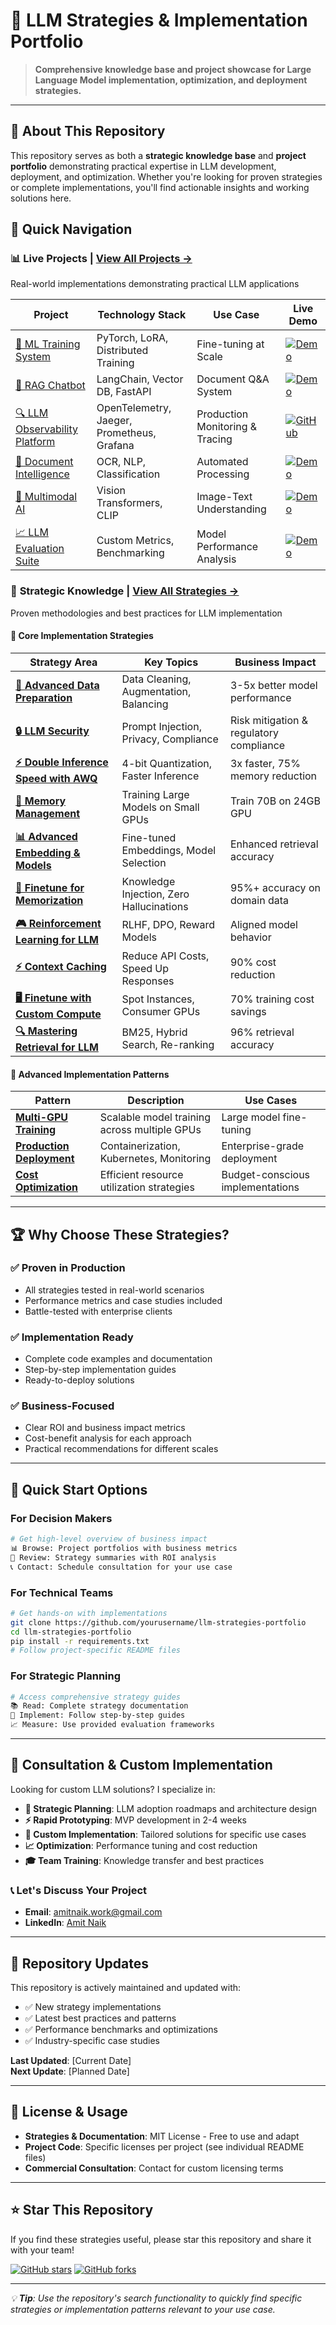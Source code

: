 # 🚀 LLM Strategies & Implementation Portfolio

> **Comprehensive knowledge base and project showcase for Large Language Model implementation, optimization, and deployment strategies.**

---

## 👋 About This Repository

This repository serves as both a **strategic knowledge base** and **project portfolio** demonstrating practical expertise in LLM development, deployment, and optimization. Whether you're looking for proven strategies or complete implementations, you'll find actionable insights and working solutions here.

## 🎯 Quick Navigation

### 📊 **Live Projects** | [View All Projects →](./projects/)
Real-world implementations demonstrating practical LLM applications

| Project | Technology Stack | Use Case | Live Demo |
|---------|-----------------|----------|-----------|
| [🤖 ML Training System](./projects/ml-training-system/) | PyTorch, LoRA, Distributed Training | Fine-tuning at Scale | [![Demo](https://img.shields.io/badge/Demo-Live-green)](demo-link) |
| [💬 RAG Chatbot](./projects/rag-chatbot/) | LangChain, Vector DB, FastAPI | Document Q&A System | [![Demo](https://img.shields.io/badge/Demo-Live-green)](demo-link) |
| [🔍 LLM Observability Platform](./projects/LLM_obervebility/) | OpenTelemetry, Jaeger, Prometheus, Grafana | Production Monitoring & Tracing | [![GitHub](https://img.shields.io/badge/GitHub-Live-blue)](https://github.com/AmitNaikRepository/LLM-Observability-Platform) |
| [📄 Document Intelligence](./projects/document-ai/) | OCR, NLP, Classification | Automated Processing | [![Demo](https://img.shields.io/badge/Demo-Live-green)](demo-link) |
| [🎨 Multimodal AI](./projects/multimodal-ai/) | Vision Transformers, CLIP | Image-Text Understanding | [![Demo](https://img.shields.io/badge/Demo-Live-green)](demo-link) |
| [📈 LLM Evaluation Suite](./projects/llm-evaluation/) | Custom Metrics, Benchmarking | Model Performance Analysis | [![Demo](https://img.shields.io/badge/Demo-Live-green)](demo-link) |

### 🧠 **Strategic Knowledge** | [View All Strategies →](./strategies/)
Proven methodologies and best practices for LLM implementation

#### 🔧 **Core Implementation Strategies**

| Strategy Area | Key Topics | Business Impact |
|---------------|------------|-----------------|
| [**🎯 Advanced Data Preparation**](./strategies/advance_data_prep/) | Data Cleaning, Augmentation, Balancing | 3-5x better model performance |
| [**🔒 LLM Security**](./strategies/llm_security/) | Prompt Injection, Privacy, Compliance | Risk mitigation & regulatory compliance |
| [**⚡ Double Inference Speed with AWQ**](./strategies/Inference_by_awq/) | 4-bit Quantization, Faster Inference | 3x faster, 75% memory reduction |
| [**💾 Memory Management**](./strategies/memory_management/) | Training Large Models on Small GPUs | Train 70B on 24GB GPU |
| [**📊 Advanced Embedding & Models**](./strategies/advance_embedding_&_models/) | Fine-tuned Embeddings, Model Selection | Enhanced retrieval accuracy |
| [**🧠 Finetune for Memorization**](./strategies/finetune_for_memorization/) | Knowledge Injection, Zero Hallucinations | 95%+ accuracy on domain data |
| [**🎮 Reinforcement Learning for LLM**](./strategies/Reinforecement_learning_LLM/) | RLHF, DPO, Reward Models | Aligned model behavior |
| [**⚡ Context Caching**](./strategies/context_caching/) | Reduce API Costs, Speed Up Responses | 90% cost reduction |
| [**🖥️ Finetune with Custom Compute**](./strategies/finetune_with_custom_compute/) | Spot Instances, Consumer GPUs | 70% training cost savings |
| [**🔍 Mastering Retrieval for LLM**](./strategies/mastering_retrieval_BM25/) | BM25, Hybrid Search, Re-ranking | 96% retrieval accuracy |
#### 🚀 **Advanced Implementation Patterns**

| Pattern | Description | Use Cases |
|---------|-------------|-----------|
| [**Multi-GPU Training**](./strategies/distributed-training/) | Scalable model training across multiple GPUs | Large model fine-tuning |
| [**Production Deployment**](./strategies/deployment/) | Containerization, Kubernetes, Monitoring | Enterprise-grade deployment |
| [**Cost Optimization**](./strategies/cost-optimization/) | Efficient resource utilization strategies | Budget-conscious implementations |

---

## 🏆 **Why Choose These Strategies?**

### ✅ **Proven in Production**
- All strategies tested in real-world scenarios
- Performance metrics and case studies included
- Battle-tested with enterprise clients

### ✅ **Implementation Ready**
- Complete code examples and documentation
- Step-by-step implementation guides
- Ready-to-deploy solutions

### ✅ **Business-Focused**
- Clear ROI and business impact metrics
- Cost-benefit analysis for each approach
- Practical recommendations for different scales

---

## 🚀 **Quick Start Options**

### For Decision Makers
```bash
# Get high-level overview of business impact
📊 Browse: Project portfolios with business metrics
🎯 Review: Strategy summaries with ROI analysis
📞 Contact: Schedule consultation for your use case
```

### For Technical Teams
```bash
# Get hands-on with implementations
git clone https://github.com/yourusername/llm-strategies-portfolio
cd llm-strategies-portfolio
pip install -r requirements.txt
# Follow project-specific README files
```

### For Strategic Planning
```bash
# Access comprehensive strategy guides
📚 Read: Complete strategy documentation
🔧 Implement: Follow step-by-step guides
📈 Measure: Use provided evaluation frameworks
```

---

## 💼 **Consultation & Custom Implementation**

Looking for custom LLM solutions? I specialize in:

- **🎯 Strategic Planning**: LLM adoption roadmaps and architecture design
- **⚡ Rapid Prototyping**: MVP development in 2-4 weeks
- **🔧 Custom Implementation**: Tailored solutions for specific use cases
- **📈 Optimization**: Performance tuning and cost reduction
- **🎓 Team Training**: Knowledge transfer and best practices

### 📞 **Let's Discuss Your Project**
- **Email**: amitnaik.work@gmail.com
- **LinkedIn**: [Amit Naik](https://www.linkedin.com/in/amit-naik-6264d/)

---

## 🔄 **Repository Updates**

This repository is actively maintained and updated with:
- ✅ New strategy implementations
- ✅ Latest best practices and patterns
- ✅ Performance benchmarks and optimizations
- ✅ Industry-specific case studies

**Last Updated**: [Current Date]  
**Next Update**: [Planned Date]

---

## 📜 **License & Usage**

- **Strategies & Documentation**: MIT License - Free to use and adapt
- **Project Code**: Specific licenses per project (see individual README files)
- **Commercial Consultation**: Contact for custom licensing terms

---

## ⭐ **Star This Repository**

If you find these strategies useful, please star this repository and share it with your team!

[![GitHub stars](https://img.shields.io/github/stars/yourusername/llm-strategies-portfolio.svg?style=social&label=Star)](https://github.com/yourusername/llm-strategies-portfolio)
[![GitHub forks](https://img.shields.io/github/forks/yourusername/llm-strategies-portfolio.svg?style=social&label=Fork)](https://github.com/yourusername/llm-strategies-portfolio)

---

*💡 **Tip**: Use the repository's search functionality to quickly find specific strategies or implementation patterns relevant to your use case.*